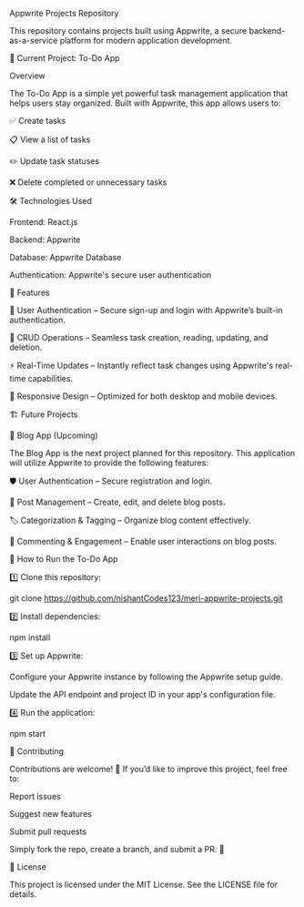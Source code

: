 Appwrite Projects Repository

This repository contains projects built using Appwrite, a secure backend-as-a-service platform for modern application development.

📌 Current Project: To-Do App

Overview

The To-Do App is a simple yet powerful task management application that helps users stay organized. Built with Appwrite, this app allows users to:

✅ Create tasks

📋 View a list of tasks

✏️ Update task statuses

❌ Delete completed or unnecessary tasks

🛠 Technologies Used

Frontend: React.js

Backend: Appwrite

Database: Appwrite Database

Authentication: Appwrite's secure user authentication

🚀 Features

🔐 User Authentication – Secure sign-up and login with Appwrite’s built-in authentication.

📝 CRUD Operations – Seamless task creation, reading, updating, and deletion.

⚡ Real-Time Updates – Instantly reflect task changes using Appwrite's real-time capabilities.

📱 Responsive Design – Optimized for both desktop and mobile devices.

🏗 Future Projects

📖 Blog App (Upcoming)

The Blog App is the next project planned for this repository. This application will utilize Appwrite to provide the following features:

🛡 User Authentication – Secure registration and login.

📝 Post Management – Create, edit, and delete blog posts.

🏷 Categorization & Tagging – Organize blog content effectively.

💬 Commenting & Engagement – Enable user interactions on blog posts.

🚀 How to Run the To-Do App

1️⃣ Clone this repository:

git clone https://github.com/nishantCodes123/meri-appwrite-projects.git
  

2️⃣ Install dependencies:

npm install  

3️⃣ Set up Appwrite:

Configure your Appwrite instance by following the Appwrite setup guide.

Update the API endpoint and project ID in your app's configuration file.

4️⃣ Run the application:

npm start  

🤝 Contributing

Contributions are welcome! 🚀 If you’d like to improve this project, feel free to:

Report issues

Suggest new features

Submit pull requests

Simply fork the repo, create a branch, and submit a PR. 🎉

📜 License

This project is licensed under the MIT License. See the LICENSE file for details.
